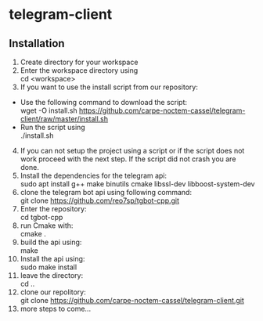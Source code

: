 # telegram-client
## Installation
1. Create directory for your workspace
2. Enter the workspace directory using  
    cd  \<workspace\>
3. If you want to use the install script from our repository:
  * Use the following command to download the script:  
    wget -O install.sh https://github.com/carpe-noctem-cassel/telegram-client/raw/master/install.sh
  * Run the script using  
    ./install.sh
4. If you can not setup the project using a script or if the script does not work proceed with the next step.
   If the script did not crash you are done.
5. Install the dependencies for the telegram api:  
    sudo apt install g++ make binutils cmake libssl-dev libboost-system-dev
6. clone the telegram bot api using following command:  
    git clone https://github.com/reo7sp/tgbot-cpp.git
7. Enter the repository:  
    cd tgbot-cpp
8. run Cmake with:  
    cmake .
9. build the api using:  
    make
10. Install the api using:  
    sudo make install
11. leave the directory:  
    cd ..
12. clone our repolitory:  
    git clone https://github.com/carpe-noctem-cassel/telegram-client.git
13. more steps to come...
